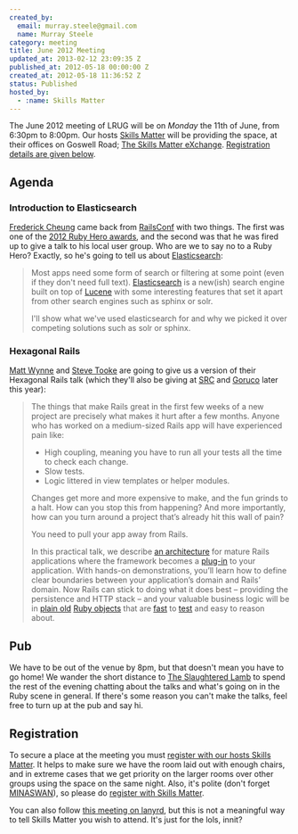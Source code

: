 ```yaml
--- 
created_by: 
  email: murray.steele@gmail.com
  name: Murray Steele
category: meeting
title: June 2012 Meeting
updated_at: 2013-02-12 23:09:35 Z
published_at: 2012-05-18 00:00:00 Z
created_at: 2012-05-18 11:36:52 Z
status: Published
hosted_by:
  - :name: Skills Matter
---
```


The June 2012 meeting of LRUG will be on *Monday* the 11th of June, from 6:30pm to 8:00pm.  Our hosts [Skills Matter](http://skillsmatter.com/) will be providing the space, at their offices on Goswell Road; [The Skills Matter eXchange](http://skillsmatter.com/location-details/design-architecture/484/96).  <a href="#jun12registration">Registration details are given below</a>.

Agenda
------

### Introduction to Elasticsearch

[Frederick Cheung](http://spacevatican.org/) came back from [RailsConf](http://railsconf2012.com/) with two things.  The first was one of the [2012 Ruby Hero awards](http://youtu.be/tWmh4m2a4FI?t=12m38s), and the second was that he was fired up to give a talk to his local user group.  Who are we to say no to a Ruby Hero?  Exactly, so he's going to tell us about [Elasticsearch](http://www.elasticsearch.org/):
> Most apps need some form of search or filtering at some point
> (even if they don't need full text). [Elasticsearch](http://www.elasticsearch.org/) is a new(ish)
> search engine built on top of [Lucene](http://lucene.apache.org/) with some interesting features
> that set it apart from other search engines such as sphinx or solr.
> 
> I'll show what we've used elasticsearch for and why we picked it over
> competing solutions such as solr or sphinx.

### Hexagonal Rails

[Matt Wynne](mattwynne.net) and [Steve Tooke](https://twitter.com/tooky) are going to give us a version of their Hexagonal Rails talk (which they'll also be giving at [SRC](http://scottishrubyconference.com/) and [Goruco](http://goruco.com/) later this year):

> The things that make Rails great in the first few weeks of a new project are 
> precisely what makes it hurt after a few months. Anyone who has worked on a 
> medium-sized Rails app will have experienced pain like:
>
> * High coupling, meaning you have to run all your tests all the time to check
>   each change.
> * Slow tests.
> * Logic littered in view templates or helper modules.
>
> Changes get more and more expensive to make, and the fun grinds to a halt.
> How can you stop this from happening? And more importantly, how can you turn
> around a project that’s already hit this wall of pain?
>
> You need to pull your app away from Rails.
>
> In this practical talk, we describe [an architecture](http://c2.com/cgi/wiki?PortsAndAdaptersArchitecture) for mature Rails 
> applications where the framework becomes a [plug-in](http://confreaks.com/videos/759-rubymidwest2011-keynote-architecture-the-lost-years) to your application. 
> With hands-on demonstrations, you’ll learn how to define clear boundaries
> between your application’s domain and Rails’ domain. Now Rails can stick 
> to doing what it does best – providing the persistence and HTTP stack – 
> and your valuable business logic will be in [plain old](http://blog.steveklabnik.com/posts/2011-09-06-the-secret-to-rails-oo-design) [Ruby objects](http://devblog.avdi.org/2011/11/15/early-access-beta-of-objects-on-rails-now-available-2/) that 
> are [fast](http://arrrrcamp.be/videos/2011/corey-haines---fast-rails-tests/) to [test](https://www.destroyallsoftware.com/screencasts/catalog/fast-tests-with-and-without-rails) and easy to reason about.

Pub
---

We have to be out of the venue by 8pm, but that doesn't mean you have to go home!  We wander the short distance to [The Slaughtered Lamb](http://www.theslaughteredlambpub.com/) to spend the rest of the evening chatting about the talks and what's going on in the Ruby scene in general.  If there's some reason you can't make the talks, feel free to turn up at the pub and say hi.

Registration <a name="jun12registration">&nbsp;</a>
---------------------------------------------------

To secure a place at the meeting you must [register with our hosts Skills Matter](http://skillsmatter.com/podcast/home/elasticsearch/js-4290).  It helps to make sure we have the room laid out with enough chairs, and in extreme cases that we get priority on the larger rooms over other groups using the space on the same night.  Also, it's polite (don't forget [MINASWAN](http://oreilly.com/ruby/excerpts/ruby-learning-rails/ruby-glossary.html#I_indexterm_d1e32036)), so please do [register with Skills Matter](http://skillsmatter.com/podcast/home/elasticsearch/js-4290).

You can also follow [this meeting on lanyrd](http://lanyrd.com/2012/lrug-june/), but this is not a meaningful way to tell Skills Matter you wish to attend.  It's just for the lols, innit?
